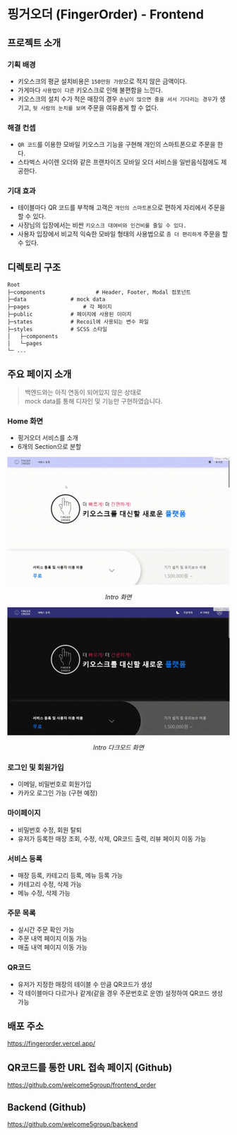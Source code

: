 # 핑거오더 (FingerOrder) - Frontend

## 프로젝트 소개

### 기획 배경

-   키오스크의 평균 설치비용은 `150만원 가량`으로 적지 않은 금액이다.
-   가게마다 `사용법이 다른` 키오스크로 인해 불편함을 느낀다.
-   키오스크의 설치 수가 적은 매장의 경우 `손님이 많으면 줄을 서서 기다리는 경우`가 생기고, `뒷 사람의 눈치를 보며` 주문을 여유롭게 할 수 없다.

### 해결 컨셉

-   `QR 코드`를 이용한 모바일 키오스크 기능을 구현해 개인의 스마트폰으로 주문을 한다.
-   스타벅스 사이렌 오더와 같은 프랜차이즈 모바일 오더 서비스을 일반음식점에도 제공한다.

### 기대 효과

-   테이블마다 QR 코드를 부착해 고객은 `개인의 스마트폰`으로 편하게 자리에서 주문을 할 수 있다.
-   사장님의 입장에서는 비싼 `키오스크 대여비와 인건비를 줄일 수 있다.`
-   사용자 입장에서 비교적 익숙한 모바일 형태의 사용법으로 `좀 더 편리하게` 주문을 할 수 있다.

## 디렉토리 구조

```
Root
├─components	            # Header, Footer, Modal 컴포넌트
├─data			    # mock data
├─pages		            # 각 페이지
├─public		    # 페이지에 사용된 이미지
├─states		    # Recoil에 사용되는 변수 파일
├─styles		    # SCSS 스타일
│   ├─components
│   └─pages
└─ ...
```

## 주요 페이지 소개

> 백엔드와는 아직 연동이 되어있지 않은 상태로  
> mock data를 통해 디자인 및 기능만 구현하였습니다.

### Home 화면

-   핑거오더 서비스를 소개
-   6개의 Section으로 분할

![Home](./public/readme/intro.gif "Intro 화면")

<p align="center"><i>Intro 화면</i></p>

![Home_Darkmode](./public/readme/intro_darkmode.gif "Intro 다크모드 화면")

<p align="center"><i>Intro 다크모드 화면</i></p>

### 로그인 및 회원가입

-   이메일, 비밀번호로 회원가입
-   카카오 로그인 가능 (구현 예정)

### 마이페이지

-   비밀번호 수정, 회원 탈퇴
-   유저가 등록한 매장 조회, 수정, 삭제, QR코드 출력, 리뷰 페이지 이동 가능

### 서비스 등록

-   매장 등록, 카테고리 등록, 메뉴 등록 가능
-   카테고리 수정, 삭제 가능
-   메뉴 수정, 삭제 가능

### 주문 목록

-   실시간 주문 확인 가능
-   주문 내역 페이지 이동 가능
-   매출 내역 페이지 이동 가능

### QR코드

-   유저가 지정한 매장의 테이블 수 만큼 QR코드가 생성
-   각 테이블마다 다르거나 같게(같을 경우 주문번호로 운영) 설정하여 QR코드 생성 가능

## 배포 주소

https://fingerorder.vercel.app/

## QR코드를 통한 URL 접속 페이지 (Github)

https://github.com/welcome5group/frontend_order

## Backend (Github)

https://github.com/welcome5group/backend
